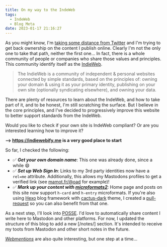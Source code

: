 ```yaml
---
title: On my way to the IndeWeb
tags:
  - IndeWeb
  - Blog Meta
date: 2023-01-17 21:16:27
---
```


As you might know, I'm [taking some distance from Twitter](/articles/2023/01/02/moving-away-from-twitter-to-mastodon-my-own-website/) and I'm trying to get back ownership on the content I publish online. Clearly I'm not the only one to take that path, neither the first one... In fact, there is a whole community of people or companies who share those values and principles. This community identify itself as the [IndieWeb](https://indieweb.org).

<!-- more -->

> The IndieWeb is a community of independent & personal websites connected by simple standards, based on the principles of: owning your domain & using it as your primary identity, publishing on your own site (optionally syndicating elsewhere), and owning your data.

There are plenty of resources to learn about the IndeWeb, and how to take part of it, and to be honest, I'm still scratching the surface. But I believe in the core principles, and I've decided to progressively improve this website to better support standards from the IndeWeb.

Would you like to check if your own site is IndeWeb compliant? Or are you interested learning how to improve it? 

**--> https://indiewebify.me is a very good place to start**

So far, I checked the following:

 - ✅ **_Get your own domain name_**: This one was already done, since a while 😄
 - ✅ **_Set up Web Sign In_**: Links to my 3rd party identities now have a `rel=me` attribute. Additionally, this allows my Mastodons profiles to get a verified link (see [mamot.fr/@oad](https://mamot.fr/@oad) for example)!
 - ✅ **_Mark up your content with [microformats2](https://microformats.org/)_**: Home page and posts on this site now support `h-card` and `h-entry` microformats. If you're also using [Hexo](https://hexo.io/) blog framework with [cactus-dark](https://probberechts.github.io/hexo-theme-cactus/) theme, I created a [pull-request](https://github.com/probberechts/hexo-theme-cactus/pull/346) so you can also benefit from that one.

 As a next step, I'll look into [POSSE](https://indieweb.org/POSSE). I'd love to automatically share content I write here to Mastodon and other platforms. For now, I updated the structure of this blog to add a new [/notes/] section. It's intended to receive my toots from Mastodon and other short notes in the future.

[_Webmentions_](http://webmention.org/) are also quite interesting, but one step at a time...

